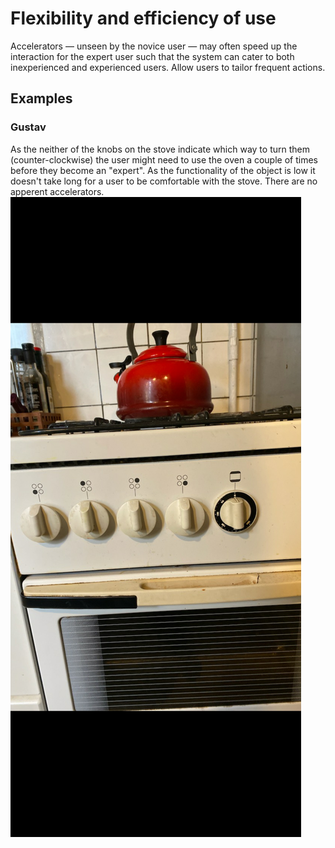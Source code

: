 # Flexibility and efficiency of use

Accelerators — unseen by the novice user — may often speed up the interaction for the expert user such that the system can cater to both inexperienced and experienced users. Allow users to tailor frequent actions.

## Examples

### Gustav
As the neither of the knobs on the stove indicate which way to turn them (counter-clockwise) the user might need to use the oven a couple of times before they become an "expert". As the functionality of the object is low it doesn't take long for a user to be comfortable with the stove. There are no apperent accelerators.
![](images/Gustav-Oven.jpg)
